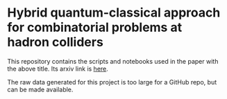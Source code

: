 # Hybrid quantum-classical approach for combinatorial problems at hadron colliders

This repository contains the scripts and notebooks used in the paper with the above title. Its arxiv link is [here](https://arxiv.org/abs/2410.22417).

The raw data generated for this project is too large for a GitHub repo, but can be made available.
